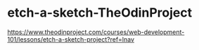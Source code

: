 # etch-a-sketch-TheOdinProject

https://www.theodinproject.com/courses/web-development-101/lessons/etch-a-sketch-project?ref=lnav
